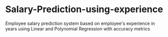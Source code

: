 # Salary-Prediction-using-experience
Employee salary prediction system based on employee's experience in years using Linear and Polynomial Regression with accuracy metrics

